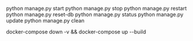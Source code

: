 python manage.py start
python manage.py stop
python manage.py restart
python manage.py reset-db
python manage.py status
python manage.py update
python manage.py clean



docker-compose down -v && docker-compose up --build